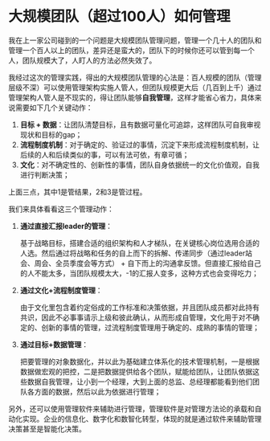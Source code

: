 # **大规模团队（超过100人）如何管理**

我在上一家公司碰到的一个问题是大规模团队管理问题，管理一个几十人的团队和管理一个百人以上的团队，差异还是蛮大的，团队下的时候你还可以管到每一个人，团队规模大了，人盯人的方法必然失效了。

我经过这次的管理实践，得出的大规模团队管理的心法是：百人规模的团队（管理层级不深）可以使用管理架构实施人管人，但团队规模更大后（几百到上千）通过管理架构人管人是不现实的，得让团队能够**自我管理**，这样才能省心省力，具体来说需要如下几个关键动作：

1. **目标 + 数据**：让团队清楚目标，且有数据可量化可追踪，这样团队可自我审视现状和目标的gap；
2. **流程制度机制**：对于确定的、验证过的事情，沉淀下来形成流程制度机制，让后续的人和后续类似的事，可以有法可依，有章可循；
3. **文化**：对不确定性的、创新性的事情，团队自身依据统一的文化价值观，自我进行判断决策；

上面三点，其中1是管结果，2和3是管过程。

我们来具体看看这三个管理动作：

1) **通过直接汇报leader的管理**：

    基于战略目标，搭建合适的组织架构和人才梯队，在关键核心岗位选用合适的人选。然后通过将战略和任务的自上而下的拆解、传递同步（通过leader站会、周会、全员季度会等方式） +  自下而上的沟通拿反馈。但直接汇报给自己的人不能太多，当团队规模太大，-1的汇报人变多，这种方式也会变得吃力；

2) **通过文化+流程制度管理**：

    由于文化里包含着约定俗成的工作标准和决策依据，并且团队成员都对此持有共识，因此不必事事请示上级和彼此确认，从而形成自管理，文化用于对不确定的、创新的事情的管理，过流程制度管理用于确定的、成熟的事情的管理；

3) **通过目标+数据管理**：

    把要管理的对象数据化，并以此为基础建立体系化的技术管理机制，一是根据数据做宏观的把控，二是把数据提供给各个团队，赋能给团队，让团队依据这些数据自我管理，让小到一个经理，大到上面的总监、总经理都能看到他们团队各方面的数据，然后以此为依据进行管理；

另外，还可以使用管理软件来辅助进行管理，管理软件是对管理方法论的承载和自动化实现。企业的信息化、数字化和数智化转型，体现的就是通过软件来辅助管理决策甚至是智能化决策。
